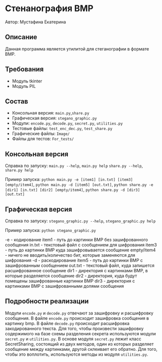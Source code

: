 # Стенанография BMP

Автор: Мустафина Екатерина


## Описание
Данная программа является утилитой для стеганографии в формате BMP.


## Требования
* Модуль tkinter
* Модуль PIL


## Состав
* Консольная версия: `main.py`,`share.py`
* Графическая версия: `stegano_graphic.py`
* Модули: `encode.py`, `decode.py`, `secret.py`, `utilities.py`
* Тестовые файлы: `test_enc_dec.py`, `test_share.py`
* Графические файлы: `Image/`
* Файлы для тестов: `For_tests/`


## Консольная версия
Справка по запуску: 
`main.py --help`, `main.py help`
`share.py --help`, `share.py help`

Пример запуска: 
`python main.py -e [item1] [in.txt] [item3] [empty/item4]`, 
`python main.py -d [item5] [out.txt]`,
`python share.py -e [dir1] [in.txt] [dir2] [empty/item4]`,
`python share.py -d [dir3] [out.txt]`


## Графическая версия
Справка по запуску: 
`stegano_graphic.py --help`, `stegano_graphic.py help` 

Пример запуска: 
`python stegano_graphic.py`

-e - кодирование
item1 - путь до картинки BMP без зашифрованного сообщения
in.txt - текстовый файл с сообщением для шифрования
item3 - путь до картинки BMP куда зашифровывается сообщение
empty/item4 - ничего не вводить/количество бит, которые заменяются для шифрования
-d - раскодирование
item5 - путь до картинки BMP c зашифрованным сообщением
out.txt - текстовый файл, куда запишется расшифрованное сообщение
dir1 - директория с картинками BMP, в которые разделяется сообщение
dir2 - директория, куда будут помещены зашифрованные картинки BMP
dir3 - директория с картинками BMP с зашифрованными долями сообщения

## Подробности реализации
Модули `encode.py` и `decode.py` отвечают за зашифровку и расшифровку сообщения.
В файле `encode.py` происходит зашифровка сообщения в картинку bmp.
В файле `decode.py` происходит расшифровка закодированного текста. 
Для того, чтобы произвести зашифровку содержимого на базе схемы разделения секрета
используются модули `secret.py` и `utilities.py`. В основе модуля `secret.py` лежит
класс SecretSharing, состоящий из двух методов, один из которых разделяет сообщение 
между картинками, другой склеивает его обратно. Для того, чтобы это воплотить, 
используются методы из модуля `utilities.py`.